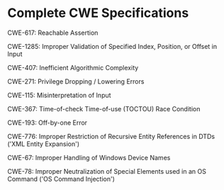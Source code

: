 

# Complete CWE Specifications

CWE-617: Reachable Assertion

CWE-1285: Improper Validation of Specified Index, Position, or Offset in Input

CWE-407: Inefficient Algorithmic Complexity

CWE-271: Privilege Dropping / Lowering Errors

CWE-115: Misinterpretation of Input

CWE-367: Time-of-check Time-of-use (TOCTOU) Race Condition

CWE-193: Off-by-one Error

CWE-776: Improper Restriction of Recursive Entity References in DTDs ('XML Entity Expansion')

CWE-67: Improper Handling of Windows Device Names

CWE-78: Improper Neutralization of Special Elements used in an OS Command ('OS Command Injection')